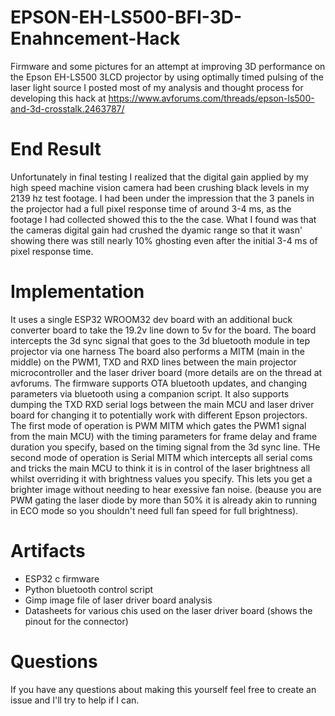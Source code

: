 # EPSON-EH-LS500-BFI-3D-Enahncement-Hack
Firmware and some pictures for an attempt at improving 3D performance on the Epson EH-LS500 3LCD projector by using optimally timed pulsing of the laser light source
I posted most of my analysis and thought process for developing this hack at https://www.avforums.com/threads/epson-ls500-and-3d-crosstalk.2463787/

# End Result
Unfortunately in final testing I realized that the digital gain applied by my high speed machine vision camera had been crushing black levels in my 2139 hz test footage.
I had been under the impression that the 3 panels in the projector had a full pixel response time of around 3-4 ms, as the footage I had collected showed this to the the case.
What I found was that the cameras digital gain had crushed the dyamic range so that it wasn' showing there was still nearly 10% ghosting  even after the initial 3-4 ms of pixel response time.

# Implementation
It uses a single ESP32 WROOM32 dev board with an additional buck converter board to take the 19.2v line down to 5v for the board.
The board intercepts the 3d sync signal that goes to the 3d bluetooth module in tep projector via one harness
The board also performs a MITM (main in the middle) on the PWM1, TXD and RXD lines between the main projector microcontroller and the laser driver board (more details are on the thread at avforums.
The firmware supports OTA bluetooth updates, and changing parameters via bluetooth using a companion script.
It also supports dumping the TXD RXD serial logs between the main MCU and laser driver board for changing it to potentially work with different Epson projectors.
The first mode of operation is PWM MITM which gates the PWM1 signal from the main MCU) with the timing parameters for frame delay and frame duration you specify, based on the timing signal from the 3d sync line.
THe second mode of operation is Serial MITM which intercepts all serial coms and tricks the main MCU to think it is in control of the laser brightness all whilst overriding it with brightness values you specify.
This lets you get a brighter image without needing to hear exessive fan noise. (beause you are PWM gating the laser diode by more than 50% it is already akin to running in ECO mode so you shouldn't need full fan speed for full brightness).

# Artifacts
- ESP32 c firmware
- Python bluetooth control script
- Gimp image file of laser driver board analysis
- Datasheets for various chis used on the laser driver board (shows the pinout for the connector)

# Questions
If you have any questions about making this yourself feel free to create an issue and I'll try to help if I can.
